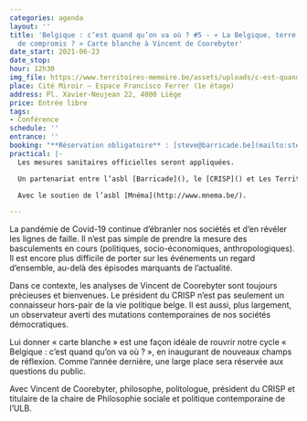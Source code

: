 ```yaml
---
categories: agenda
layout: ''
title: 'Belgique : c’est quand qu’on va où ? #5 - « La Belgique, terre déprimante
  de compromis ? » Carte blanche à Vincent de Coorebyter'
date_start: 2021-06-23
date_stop: 
hour: 12h30
img_file: https://www.territoires-memoire.be/assets/uploads/c-est-quand-qu-on-va-ou-5.jpg
place: Cité Miroir – Espace Francisco Ferrer (1e étage)
address: Pl. Xavier-Neujean 22, 4000 Liège
price: Entrée libre
tags:
- Conférence
schedule: ''
entrance: ''
booking: "**Réservation obligatoire** : [steve@barricade.be](mailto:steve@barricade.be)"
practical: |-
  Les mesures sanitaires officielles seront appliquées.

  Un partenariat entre l’asbl [Barricade](), le [CRISP]() et Les Territoires de la Mémoire.

  Avec le soutien de l’asbl [Mnéma](http://www.mnema.be/).

---
```

La pandémie de Covid-19 continue d’ébranler nos sociétés et d’en révéler les lignes de faille. Il n’est pas simple de prendre la mesure des basculements en cours (politiques, socio-économiques, anthropologiques). Il est encore plus difficile de porter sur les événements un regard d’ensemble, au-delà des épisodes marquants de l’actualité.

Dans ce contexte, les analyses de Vincent de Coorebyter sont toujours précieuses et bienvenues. Le président du CRISP n’est pas seulement un connaisseur hors-pair de la vie politique belge. Il est aussi, plus largement, un observateur averti des mutations contemporaines de nos sociétés démocratiques.

Lui donner « carte blanche » est une façon idéale de rouvrir notre cycle « Belgique : c’est quand qu’on va où ? », en inaugurant de nouveaux champs de réflexion. Comme l’année dernière, une large place sera réservée aux questions du public.

Avec Vincent de Coorebyter, philosophe, politologue, président du CRISP et titulaire de la chaire de Philosophie sociale et politique contemporaine de l’ULB.